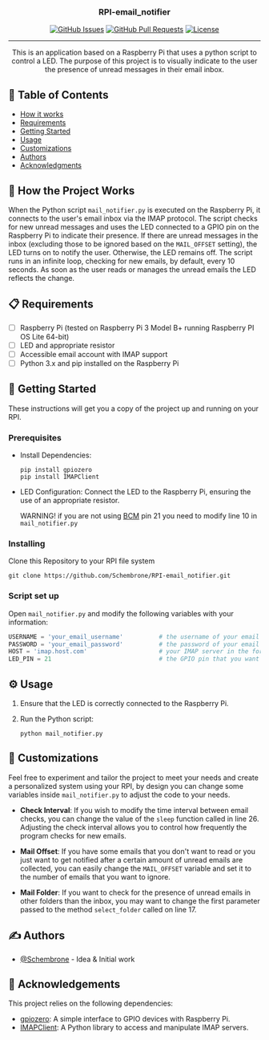<h3 align="center">RPI-email_notifier</h3>

<div align="center">

  [![GitHub Issues](https://img.shields.io/github/issues/Schembrone/RPI-email_notifier.svg)](https://github.com/Schembrone/RPI-email_notifier/issues)
  [![GitHub Pull Requests](https://img.shields.io/github/issues-pr/kylelobo/The-Documentation-Compendium.svg)](https://github.com/Schembrone/RPI-email_notifier/pulls)
  [![License](https://img.shields.io/badge/license-GPLv3-blue.svg)](/LICENSE)

</div>

---

<p align="center">This is an application based on a Raspberry Pi that uses a python script to control a LED. The purpose of this project is to visually indicate to the user the presence of unread messages in their email inbox.
    <br> 
</p>

## 📌 Table of Contents
- [How it works](#working)
- [Requirements](#requirements)
- [Getting Started](#getting_started)
- [Usage](#usage)
- [Customizations](#customizations)
- [Authors](#authors)
- [Acknowledgments](#acknowledgement)

## 🚀 How the Project Works <a name = "working"></a>

When the Python script `mail_notifier.py` is executed on the Raspberry Pi, it connects to the user's email inbox via the IMAP protocol. The script checks for new unread messages and uses the LED connected to a GPIO pin on the Raspberry Pi to indicate their presence.
If there are unread messages in the inbox (excluding those to be ignored based on the `MAIL_OFFSET` setting), the LED turns on to notify the user. Otherwise, the LED remains off.
The script runs in an infinite loop, checking for new emails, by default, every 10 seconds. As soon as the user reads or manages the unread emails the LED reflects the change.

## 📋  Requirements <a name = "requirements"></a>
- [ ] Raspberry Pi (tested on Raspberry Pi 3 Model B+ running Raspberry PI OS Lite 64-bit)
- [ ] LED and appropriate resistor
- [ ] Accessible email account with IMAP support
- [ ] Python 3.x and pip installed on the Raspberry Pi

## 🏁 Getting Started <a name = "getting_started"></a>
These instructions will get you a copy of the project up and running on your RPI.

### Prerequisites
- Install Dependencies:
  ```
  pip install gpiozero
  pip install IMAPClient
  ```
- LED Configuration:
  Connect the LED to the Raspberry Pi, ensuring the use of an appropriate resistor.<br>
  
  WARNING! if you are not using [BCM](https://www.raspberrypi.com/documentation/computers/images/GPIO.png) pin 21 you need to modify line 10 in `mail_notifier.py`

### Installing
Clone this Repository to your RPI file system

```
git clone https://github.com/Schembrone/RPI-email_notifier.git
```
### Script set up
Open `mail_notifier.py` and modify the following variables with your information:
   ```python
   USERNAME = 'your_email_username'          # the username of your email account
   PASSWORD = 'your_email_password'          # the password of your email account
   HOST = 'imap.host.com'                    # your IMAP server in the form "imap.host.com"
   LED_PIN = 21                              # the GPIO pin that you want to use to control the LED
   ```

## ⚙️ Usage <a name = "usage"></a>

1. Ensure that the LED is correctly connected to the Raspberry Pi.

2. Run the Python script:
   ```
   python mail_notifier.py
   ```
## 🎨 Customizations <a name = "customizations"></a>

Feel free to experiment and tailor the project to meet your needs and create a personalized system using your RPI, by design you can change some variables inside `mail_notifier.py` to adjust the code to your needs.

- **Check Interval**: If you wish to modify the time interval between email checks, you can change the value of the `sleep` function called in line 26. Adjusting the check interval allows you to control how frequently the program checks for new emails.

- **Mail Offset**: If you have some emails that you don't want to read or you just want to get notified after a certain amount of unread emails are collected, you can easily change the `MAIL_OFFSET` variable and set it to the number of emails that you want to ignore.

- **Mail Folder**: If you want to check for the presence of unread emails in other folders than the inbox, you may want to change the first parameter passed to the method `select_folder` called on line 17.


## ✍️ Authors <a name = "authors"></a>
- [@Schembrone](https://github.com/Schembrone) - Idea & Initial work

## 🎉 Acknowledgements <a name = "acknowledgement"></a>
This project relies on the following dependencies:

- [gpiozero](https://gpiozero.readthedocs.io/): A simple interface to GPIO devices with Raspberry Pi.
- [IMAPClient](https://github.com/mjs/imapclient): A Python library to access and manipulate IMAP servers.
